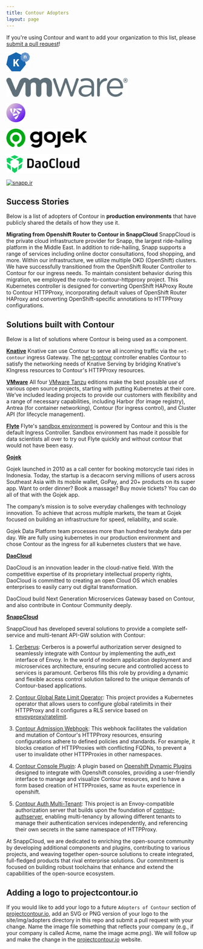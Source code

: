 ```yaml
---
title: Contour Adopters
layout: page
---
```


If you're using Contour and want to add your organization to this list, please
[submit a pull request][1]!

<a href="https://knative.dev" target="_blank"><img alt="knative.dev" src="../../img/adopters/knative.svg" height="50"></a>


<a href="https://www.vmware.com" target="_blank"><img alt="vmware.com" src="../../img/adopters/VMware-logo-grey.jpg" height="50"></a>

<a href="https://flyte.org/" target="_blank"><img alt="flyte.com" src="../../img/adopters/flyte.png" height="50"></a>

<a href="https://gojek.io/"  target="_blank"><img alt="gojek.io" src="../../img/adopters/gojek.svg" height="50"></a>

<a href="https://daocloud.io/" target="_blank"><img alt="daocloud.io" src="../../img/adopters/daocloud.png" height="50"></a>

<a href="https://snapp.ir/" target="_blank"><img alt="snapp.ir" src="../../img/adopters/snappcloud.png" height="50"></a>

## Success Stories

Below is a list of adopters of Contour in **production environments** that have
publicly shared the details of how they use it.

**Migrating from Openshift Router to Contour in SnappCloud**
SnappCloud is the private cloud infrastructure provider for Snapp, the largest ride-hailing platform in the Middle East. In addition to ride-hailing, Snapp supports a range of services including online doctor consultations, food shopping, and more. Within our infrastructure, we utilize multiple OKD (OpenShift) clusters. We have successfully transitioned from the OpenShift Router Controller to Contour for our ingress needs. To maintain consistent behavior during this migration, we employed the route-to-contour-httpproxy project. This Kubernetes controller is designed for converting OpenShift HAProxy Route to Contour HTTPProxy, incorporating default values of OpenShift Router HAProxy and converting OpenShift-specific annotations to HTTPProxy configurations.

## Solutions built with Contour

Below is a list of solutions where Contour is being used as a component.

**[Knative](https://knative.dev)**
Knative can use Contour to serve all incoming traffic via the `net-contour` ingress Gateway. The [net-contour](https://github.com/knative-sandbox/net-contour) controller enables Contour to satisfy the networking needs of Knative Serving by bridging Knative's KIngress resources to Contour's HTTPProxy resources.

**[VMware](https://tanzu.vmware.com/tanzu)**
All four [VMware Tanzu](https://tanzu.vmware.com/content/blog/simplify-your-approach-to-application-modernization-with-4-simple-editions-for-the-tanzu-portfolio) editions make the best possible use of various open source projects, starting with putting Kubernetes at their core. We’ve included leading projects to provide our customers with flexibility and a range of necessary capabilities, including Harbor (for image registry), Antrea (for container networking), Contour (for ingress control), and Cluster API (for lifecycle management).

**[Flyte](https://flyte.org/)**
Flyte's [sandbox environment](https://docs.flyte.org/en/latest/deployment/sandbox.html#deployment-sandbox) is powered by Contour and this is the default Ingress Controller. Sandbox environment has made it possible for data scientists all over to try out Flyte quickly and without contour that would not have been easy.

**[Gojek](https://gojek.io/)**

Gojek launched in 2010 as a call center for booking motorcycle taxi rides in Indonesia. Today, the startup is a decacorn serving millions of users across Southeast Asia with its mobile wallet, GoPay, and 20+ products on its super app. Want to order dinner? Book a massage? Buy movie tickets? You can do all of that with the Gojek app.

The company’s mission is to solve everyday challenges with technology innovation. To achieve that across multiple markets, the team at Gojek focused on building an infrastructure for speed, reliability, and scale.

Gojek Data Platform team processes more than hundred terabyte data per day. We are fully using kubernetes in our production environment and chose Contour as the ingress for all kubernetes clusters that we have.

**[DaoCloud](https://daocloud.io/)**

DaoCloud is an innovation leader in the cloud-native field. With the competitive expertise of its proprietary intellectual property rights, DaoCloud is committed to creating an open Cloud OS which enables enterprises to easily carry out digital transformation.

DaoCloud build Next Generation Microservices Gateway based on Contour, and also contribute in Contour Community deeply.

**[SnappCloud](https://snapp.ir)**

SnappCloud has developed several solutions to provide a complete self-service and multi-tenant API-GW solution with Contour:

1. [Cerberus](https://github.com/snapp-incubator/Cerberus): Cerberos is a powerful authorization server designed to seamlessly integrate with Contour by implementing the auth_ext interface of Envoy. In the world of modern application deployment and microservices architecture, ensuring secure and controlled access to services is paramount. Cerberos fills this role by providing a dynamic and flexible access control solution tailored to the unique demands of Contour-based applications.

2. [Contour Global Rate Limit Operator](https://github.com/snapp-incubator/contour-global-ratelimit-operator): This project provides a Kubernetes operator that allows users to configure global ratelimits in their HTTPProxy and it configures a RLS service based on [envoyproxy/ratelimit](https://github.com/envoyproxy/ratelimit).

3. [Contour Admission Webhook](https://github.com/snapp-incubator/contour-admission-webhook): This webhook facilitates the validation and mutation of Contour's HTTPProxy resources, ensuring configurations adhere to defined policies and standards. For example, it blocks creation of HTTPProxies with conflicting FQDNs, to prevent a user to invalidate other HTTPProxies in other namespaces.

4. [Contour Console Plugin](https://github.com/snapp-incubator/contour-console-plugin): A plugin based on [Openshift Dynamic Plugins](https://www.redhat.com/blog/dynamic-plugins-now-available) designed to integrate with Openshift consoles, providing a user-friendly interface to manage and visualize Contour resources, and to have a form based creation of HTTPProxies, same as `Route` experience in openshift.

5. [Contour Auth Multi-Tenant](https://github.com/snapp-incubator/contour-auth-multi-tenant): This project is an Envoy-compatible authorization server that builds upon the foundation of [contour-authserver](https://github.com/projectcontour/contour-authserver), enabling multi-tenancy by allowing different tenants to manage their authentication services independently, and referencing their own secrets in the same namespace of HTTPProxy.

At SnappCloud, we are dedicated to enriching the open-source community by developing additional components and plugins, contributing to various projects, and weaving together open-source solutions to create integrated, full-fledged products that rival enterprise solutions. Our commitment is focused on building robust toolchains that enhance and extend the capabilities of the open-source ecosystem.

## Adding a logo to projectcontour.io

If you would like to add your logo to a future `Adopters of Contour` section
of [projectcontour.io][2], add an SVG or PNG version of your logo to the site/img/adopters
directory in this repo and submit a pull request with your change.
Name the image file something that reflects your company
(e.g., if your company is called Acme, name the image acme.png).
We will follow up and make the change in the [projectcontour.io][2] website.

[1]: https://github.com/projectcontour/contour/pulls
[2]: https://projectcontour.io
